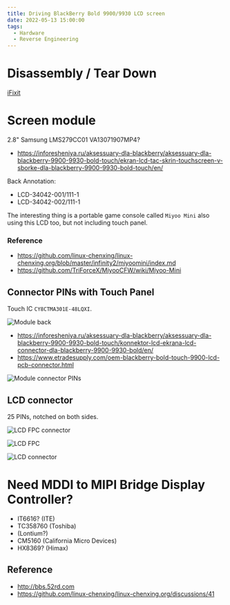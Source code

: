 ```yaml
---
title: Driving BlackBerry Bold 9900/9930 LCD screen
date: 2022-05-13 15:00:00
tags:
  - Hardware
  - Reverse Engineering
---
```


# Disassembly / Tear Down

[iFixit](https://ifixit.com/Guide/Blackberry+Bold+9900+Screen+Replacement/122707)

# Screen module

2.8" Samsung LMS279CC01 VA13071907MP4?

- https://inforesheniya.ru/aksessuary-dla-blackberry/aksessuary-dla-blackberry-9900-9930-bold-touch/ekran-lcd-tac-skrin-touchscreen-v-sborke-dla-blackberry-9900-9930-bold-touch/en/

Back Annotation:

- LCD-34042-001/111-1
- LCD-34042-002/111-1

The interesting thing is a portable game console called `Miyoo Mini` also using this LCD too, but not including touch panel.

### Reference

- https://github.com/linux-chenxing/linux-chenxing.org/blob/master/infinity2/miyoomini/index.md
- https://github.com/TriForceX/MiyooCFW/wiki/Miyoo-Mini

## Connector PINs with Touch Panel

Touch IC `CY8CTMA301E-48LQXI`.

![Module back](module-back.jpg)

- https://inforesheniya.ru/aksessuary-dla-blackberry/aksessuary-dla-blackberry-9900-9930-bold-touch/konnektor-lcd-ekrana-lcd-connector-dla-blackberry-9900-9930-bold/en/
- https://www.etradesupply.com/oem-blackberry-bold-touch-9900-lcd-pcb-connector.html

![Module connector PINs](module-connector-pins.png)

## LCD connector

25 PINs, notched on both sides.

![LCD FPC connector](lcd-fpc-connector.jpg)

![LCD FPC](lcd-fpc.jpg)

![LCD connector](lcd-connector.jpg)

# Need MDDI to MIPI Bridge Display Controller?

- IT6616? (ITE)
- TC358760 (Toshiba)
- (Lontium?)
- CM5160 (California Micro Devices)
- HX8369? (Himax)

## Reference

- http://bbs.52rd.com
- https://github.com/linux-chenxing/linux-chenxing.org/discussions/41
